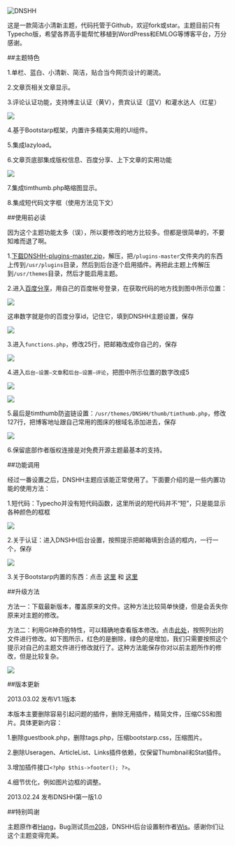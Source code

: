 ![DNSHH](http://labimg-labimg.stor.sinaapp.com/original/fa5c5a3c9ed90d9375025db341a53ef3.png)

这是一款简洁小清新主题，代码托管于Github，欢迎fork或star。主题目前只有Typecho版，希望各界高手能帮忙移植到WordPress和EMLOG等博客平台，万分感谢。

##主题特色

1.单栏、蓝白、小清新、简洁，贴合当今网页设计的潮流。

2.文章页相关文章显示。

3.评论认证功能，支持博主认证（黄V），贵宾认证（蓝V）和灌水达人（红星）

![](http://labimg-labimg.stor.sinaapp.com/original/2200e978cbc26e7bff5f1779d1664c10.png)

4.基于Bootstarp框架，内置许多精美实用的UI组件。

5.集成lazyload。

6.文章页底部集成版权信息、百度分享、上下文章的实用功能

![](http://labimg-labimg.stor.sinaapp.com/original/c8de63a267b0fd4c315d9469773db632.png)

7.集成timthumb.php略缩图显示。

8.集成短代码文字框（使用方法见下文）

##使用前必读

因为这个主题功能太多（误），所以要修改的地方比较多。但都是很简单的，不要知难而退了啊。

1.[下载DNSHH-plugins-master.zip](https://github.com/Ben02/DNSHH-plugins/archive/master.zip)，解压，把`/plugins-master`文件夹内的东西上传到`/usr/plugins`目录，然后到后台逐个启用插件。再把此主题上传解压到`/usr/themes`目录，然后才能启用主题。

2.进入[百度分享](http://share.baidu.com/code)，用自己的百度帐号登录，在获取代码的地方找到图中所示位置：

![](http://labimg-labimg.stor.sinaapp.com/original/9a2d155ea6d3fa64f4bf9513adcefa26.png)

这串数字就是你的百度分享id，记住它，填到DNSHH主题设置，保存

![](http://labimg-labimg.stor.sinaapp.com/original/a25257b6e05ef18258bc8c383102b486.png)

3.进入`functions.php`，修改25行，把邮箱改成你自己的，保存

![](http://labimg-labimg.stor.sinaapp.com/original/6c6b3c4f1905fa1841863715e53e421d.png)

4.进入`后台—设置—文章`和`后台—设置—评论`，把图中所示位置的数字改成5

![](http://labimg-labimg.stor.sinaapp.com/original/4294d58e9af29c31e785b8f51ac97bbc.png)

![](http://labimg-labimg.stor.sinaapp.com/original/6e91950053fcec2d6d5fcb51d8d7a6e1.png)

5.最后是timthumb防盗链设置：`/usr/themes/DNSHH/thumb/timthumb.php`，修改127行，把博客地址跟自己常用的图床的根域名添加进去，保存

![](http://labimg-labimg.stor.sinaapp.com/original/c9258316ad22b8aab24914d6322c9d86.png)

6.保留底部作者版权连接是对免费开源主题最基本的支持。

##功能调用

经过一番设置之后，DNSHH主题应该能正常使用了。下面要介绍的是一些内置功能的使用方法：

1.短代码：Typecho并没有短代码函数，这里所说的短代码并不“短”，只是能显示各种颜色的框框

![](http://labimg-labimg.stor.sinaapp.com/original/ea0f1a0c950dec9613d1185405fabcae.png)

2.关于认证：进入DNSHH后台设置，按照提示把邮箱填到合适的框内，一行一个，保存

![](http://labimg-labimg.stor.sinaapp.com/original/3c8df06e0c2a8af129450391179df4c2.png)

3.关于Bootstarp内置的东西：点击 [这里](http://wrongwaycn.github.com/bootstrap/docs/base-css.html) 和 [这里](http://wrongwaycn.github.com/bootstrap/docs/components.html)

##升级方法

方法一：下载最新版本，覆盖原来的文件。这种方法比较简单快捷，但是会丢失你原来对主题的修改。

方法二：利用Git神奇的特性，可以精确地查看版本修改。点击[此处](https://github.com/Ben02/DNSHH/commit/f2d69244dea226d8661e84ab9f58a3b8aa9a4daa)，按照列出的文件进行修改。如下图所示，红色的是删除，绿色的是增加，我们只需要按照这个提示对自己的主题文件进行修改就行了。这种方法能保存你对以前主题所作的修改，但是比较复杂。

![](http://labimg-labimg.stor.sinaapp.com/original/d4e576bc82249cedd71c52642641477b.png)

##版本更新

2013.03.02 发布V1.1版本

本版本主要删除容易引起问题的插件，删除无用插件，精简文件，压缩CSS和图片。具体更新内容：

1.删除guestbook.php，删除tags.php，压缩bootstarp.css，压缩图片。

2.删除Useragen、ArticleList、Links插件依赖，仅保留Thumbnail和Stat插件。

3.增加插件接口`<?php $this->footer(); ?>`。

4.细节优化，例如图片边框的调整。

2013.02.24 发布DNSHH第一版1.0

##特别鸣谢

主题原作者[Hang](https://www.dnshh.com/)，Bug测试员[m208](http://www.m208zone.tk/)，DNSHH后台设置制作者[Wis](http://wislab.net/)。感谢你们让这个主题变得完美。